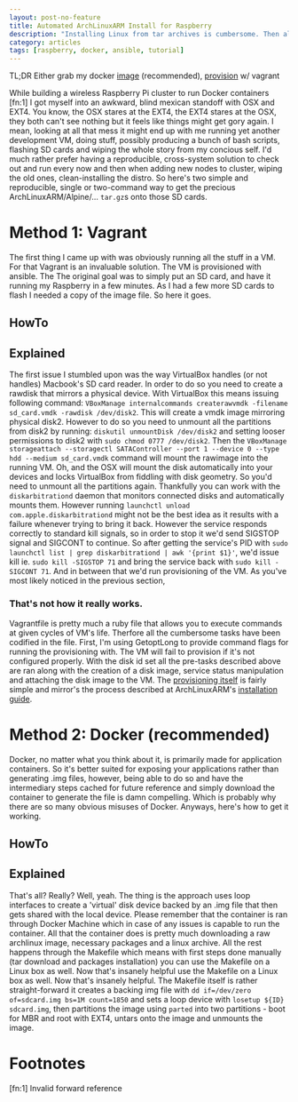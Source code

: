 ```yaml
---
layout: post-no-feature
title: Automated ArchLinuxARM Install for Raspberry
description: "Installing Linux from tar archives is cumbersome. Then also OSX does not support EXT filesystems. Two quick, simple and automated ways to fix the issue."
category: articles
tags: [raspberry, docker, ansible, tutorial]
---
```


TL;DR Either grab my docker [image](//hub.docker.com/peelsky/rpi-sdcard-builder) (recommended), [provision](//github.com/peel/rpi-sdcard-builder) w/ vagrant

While building a wireless Raspberry Pi cluster to run Docker containers [fn:1] I got myself into an awkward, blind mexican standoff with OSX and EXT4.
You know, the OSX stares at the EXT4, the EXT4 stares at the OSX, they both can't see nothing but it feels like things might get gory again.
I mean, looking at all that mess it might end up with me running yet another development VM, doing stuff, possibly producing a bunch of bash scripts, flashing SD cards and wiping the whole story from my concious self. I'd much rather prefer having a reproducible, cross-system solution to check out and run every now and then when adding new nodes to cluster, wiping the old ones, clean-installing the distro.
So here's two simple and reproducible, single or two-command way to get the precious ArchLinuxARM/Alpine/... `tar.gz`s onto those SD cards.

# Method 1: Vagrant

The first thing I came up with was obviously running all the stuff in a VM. 
For that Vagrant is an invaluable solution. The VM is provisioned with ansible. The
The original goal was to simply put an SD card, and have it running my Raspberry in a few minutes.
As I had a few more SD cards to flash I needed a copy of the image file. So here it goes.

## HowTo

<script src="https://gist.github.com/peel/1067f6545a322916af5f.js"></script>

## Explained

The first issue I stumbled upon was the way VirtualBox handles (or not handles) Macbook's SD card reader.
In order to do so you need to create a rawdisk that mirrors a physical device. With VirtualBox this means issuing following command: `VBoxManage internalcommands createrawvmdk -filename sd_card.vmdk -rawdisk /dev/disk2`. This will create a vmdk image mirroring physical disk2. However to do so you need to unmount all the partitions from disk2 by running: `diskutil unmountDisk /dev/disk2` and setting looser permissions to disk2 with `sudo chmod 0777 /dev/disk2`. Then the `VBoxManage storageattach --storagectl SATAController --port 1 --device 0 --type hdd --medium sd_card.vmdk` command will mount the rawimage into the running VM. Oh, and the OSX will mount the disk automatically into your devices and locks VirtualBox from fiddling with disk geometry. So you'd need to unmount all the partitions again. Thankfully you can work with the `diskarbitrationd` daemon that monitors connected disks and automatically mounts them. However running `launchctl unload com.apple.diskarbitrationd` might not be the best idea as it results with a failure whenever trying to bring it back. However the service responds correctly to standard kill signals, so in order to stop it we'd send SIGSTOP signal and SIGCONT to continue. So after getting the service's PID with `sudo launchctl list | grep diskarbitrationd | awk '{print $1}'`, we'd issue kill ie. `sudo kill -SIGSTOP 71` and bring the service back with `sudo kill -SIGCONT 71`. And in between that we'd run provisioning of the VM. As you've most likely noticed in the previous section, 

### That's not how it really works. 

Vagrantfile is pretty much a ruby file that allows you to execute commands at given cycles of VM's life. Therfore all the cumbersome tasks have been codified in the file. First, I'm using GetoptLong to provide command flags for running the provisioning with. The VM will fail to provision if it's not configured properly. With the disk id set all the pre-tasks described above are ran along with the creation of a disk image, service status manipulation and attaching the disk image to the VM. The [provisioning itself]() is fairly simple and mirror's the process described at ArchLinuxARM's [installation guide]().


# Method 2: Docker (recommended)

Docker, no matter what you think about it, is primarily made for application containers. 
So it's better suited for exposing your applications rather than generating .img files, however, being able to do so and have the intermediary steps cached for future reference and simply download the container to generate the file is damn compelling. Which is probably why there are so many obvious misuses of Docker.
Anyways, here's how to get it working.

## HowTo

<script src="https://gist.github.com/peel/be19e1165a9856e2ce1f.js"></script>

## Explained
That's all? Really? Well, yeah. The thing is the approach uses loop interfaces to create a 'virtual' disk device backed by an .img file that then gets shared with the local device. 
Please remember that the container is ran through Docker Machine which in case of any issues is capable to run the container.
All that the container does is pretty much downloading a raw archlinux image, necessary packages and a linux archive. All the rest happens through the Makefile which means with first steps done manually (tar download and packages installation) you can use the Makefile on a Linux box as well. Now that's insanely helpful use the Makefile on a Linux box as well. Now that's insanely helpful.
The Makefile itself is rather straight-forward it creates a backing img file with `dd if=/dev/zero of=sdcard.img bs=1M count=1850` and sets a loop device with `losetup ${ID} sdcard.img`, then partitions the image using `parted` into two partitions - boot for MBR and root with EXT4, untars onto the image and unmounts the image.

# Footnotes

[fn:1] Invalid forward reference
